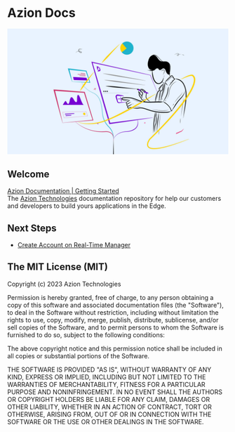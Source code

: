 # Azion Docs
<p align="center">
    <img src="./doc/images/cover.jpg" />
</p>


## Welcome
<a target="_blank" href="https://www.azion.com/en/documentation/products/getting-started/" title="Azion Documentation | Getting Started">Azion Documentation | Getting Started</a>
<br />
The <a href="https://www.azion.com/en/">Azion Technologies</a> documentation repository for help our customers and developers to build yours applications in the Edge.


## Next Steps

- [Create Account on Real-Time Manager](https://sso.azion.com/login)

## The MIT License (MIT)

Copyright (c) 2023 Azion Technologies

Permission is hereby granted, free of charge, to any person obtaining a copy of
this software and associated documentation files (the "Software"), to deal in
the Software without restriction, including without limitation the rights to
use, copy, modify, merge, publish, distribute, sublicense, and/or sell copies of
the Software, and to permit persons to whom the Software is furnished to do so,
subject to the following conditions:

The above copyright notice and this permission notice shall be included in all
copies or substantial portions of the Software.

THE SOFTWARE IS PROVIDED "AS IS", WITHOUT WARRANTY OF ANY KIND, EXPRESS OR
IMPLIED, INCLUDING BUT NOT LIMITED TO THE WARRANTIES OF MERCHANTABILITY, FITNESS
FOR A PARTICULAR PURPOSE AND NONINFRINGEMENT. IN NO EVENT SHALL THE AUTHORS OR
COPYRIGHT HOLDERS BE LIABLE FOR ANY CLAIM, DAMAGES OR OTHER LIABILITY, WHETHER
IN AN ACTION OF CONTRACT, TORT OR OTHERWISE, ARISING FROM, OUT OF OR IN
CONNECTION WITH THE SOFTWARE OR THE USE OR OTHER DEALINGS IN THE SOFTWARE.

